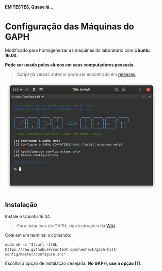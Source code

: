 
**EM TESTES, Quase lá...**

# Configuração das Máquinas do GAPH

Modificado para homogeneizar as máquinas do laboratório com **Ubuntu 16.04**.

**Pode ser usado pelos alunos em seus computadores pessoais**.

> Script da versão anterior pode ser encontrado em [releases](https://github.com/leoheck/gaph-host-config/releases).

![menus example](https://raw.githubusercontent.com/leoheck/gaph-host-config/master/images/menus.png)

## Instalação

Instale o Ubuntu 16.04.
> Para máquinas do GAPH, siga instruções da [Wiki](https://github.com/leoheck/gaph-host-config/wiki).

Cole em um terminal o comando:
```
sudo sh -c "$(curl -fsSL https://raw.githubusercontent.com/leoheck/gaph-host-config/master/configure.sh)"
```
Escolha a opção de instalação desejada. **No GAPH, use a opção [1]**.
